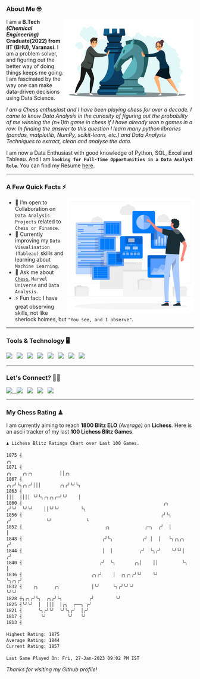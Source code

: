 ### About Me 🤓
<img align="right" alt="Coding" width="350" src="https://github.com/Laxman-Lakhan/Laxman-Lakhan/blob/master/Assets/Chess_Vector.jpg">   

I am a **B.Tech** _**(Chemical Engineering)**_ **Graduate(2022) from IIT (BHU), Varanasi**. I am a problem solver, and figuring out the better way of doing things keeps me going. I am fascinated by the way one can make data-driven decisions using Data Science. 

_I am a Chess enthusiast and I have been playing chess for over a decade. I came to know Data Analysis in the curiosity of figuring out the probability of me winning the (n+1)th game in chess if I have already won n games in a row. In finding the answer to this question I learn many python libraries (pandas, matplotlib, NumPy, scikit-learn, etc.) and Data Analysis Techniques to extract, clean and analyse the data._

I am now a Data Enthusiast with good knowledge of Python, SQL, Excel and Tableau. And I am **`looking for Full-Time Opportunities in a Data Analyst Role`**. You can find my Resume
 [here](https://drive.google.com/file/d/1UIOoogRLj5eGQFQBkuvMmTISZVdl2Ok7/view?usp=sharing).


---

### A Few Quick Facts ⚡️
<img align="right" alt="Coding" width="340" src="https://github.com/Laxman-Lakhan/Laxman-Lakhan/blob/master/Assets/Data_Vector.jpg">   

- 🤝 I’m open to Collaboration on `Data Analysis Projects` related to `Chess or Finance`.
- 📖 Currently improving my `Data Visualisation (Tableau)` skills and learning about `Machine Learning`.
- 💬 Ask me about [`Chess`](https://lichess.org/@/YourKingIsInDanger), `Marvel Universe` and `Data Analysis`.
- ⚡️ Fun fact: I have great observing skills, not like sherlock holmes, but `"You see, and I observe"`.

---
### Tools & Technology 🖥

<img src="https://img.shields.io/badge/Python-white?logo=Python&logoColor=ColorName&style=ShieldStyle" /> &nbsp;
<img src="https://img.shields.io/badge/MySQL-white?logo=MySQL&logoColor=ColorName&style=ShieldStyle" /> &nbsp;
<img src="https://img.shields.io/badge/Tableau-white?logo=Tableau&logoColor=ColorName&style=ShieldStyle" /> &nbsp;
<img src="https://img.shields.io/badge/Excel-white?logo=Microsoft+Excel&logoColor=196F3D&style=ShieldStyle" /> &nbsp;
<img src="https://img.shields.io/badge/Jupyter-white?logo=Jupyter&logoColor=ColorName&style=ShieldStyle" /> &nbsp;
<img src="https://img.shields.io/badge/pandas-white?logo=Pandas&logoColor=000080&style=ShieldStyle" /> &nbsp;
<img src="https://img.shields.io/badge/numpy-white?logo=Numpy&logoColor=85C1E9&style=ShieldStyle" /> &nbsp;
<img src="https://img.shields.io/badge/scikit learn-white?logo=Scikit+Learn&logoColor=ColorName&style=ShieldStyle" /> &nbsp;



---

### Let's Connect? 🫳🏻

<a href="mailto:laxmansingh.lakhan@gmail.com"> <img src="https://img.icons8.com/fluent/48/000000/gmail.png" width="3.5%"/> &nbsp;
[<img src="https://img.icons8.com/color/48/000000/linkedin.png" width="3.5%"/>](https://www.linkedin.com/in/laxman-lakhan/)  &nbsp;
[<img src="https://img.icons8.com/fluent/48/000000/facebook-new.png" width="3.5%"/>](https://www.facebook.com/s.laxmanlakhan/)  &nbsp;
[<img src="https://img.icons8.com/fluent/48/000000/instagram-new.png" width="3.5%"/>](https://www.instagram.com/laxman.lakhan/)  &nbsp;
[<img src="https://img.icons8.com/color/48/000000/twitter.png" width="3.5%"/>](https://twitter.com/laxman__lakhan)  &nbsp;

 ---
  
### My Chess Rating ♟
  
I am currently aiming to reach **1800 Blitz ELO** *(Average)* on **Lichess**. Here is an ascii tracker of my last **100 Lichess Blitz Games**.

  ```
  ♟︎ 𝙻𝚒𝚌𝚑𝚎𝚜𝚜 𝙱𝚕𝚒𝚝𝚣 𝚁𝚊𝚝𝚒𝚗𝚐𝚜 𝙲𝚑𝚊𝚛𝚝 𝚘𝚟𝚎𝚛 𝙻𝚊𝚜𝚝 𝟷00 𝙶𝚊𝚖𝚎𝚜.
  
1875 ┤                                                                                             ╭╮
1871 ┤                                                                         ╭╮    ╭╮╭╮          ││╭╮
1867 ┤                                                                      ╭╮╭╯╰╮╭╮╭╯│││       ╭╮╭╯╰╯╰╮
1863 ┤                                                                      │││  ││││ ╰╯╰╮╭╮╭╮╭─╯╰╯    │
1860 ┤                                                     ╭╮              ╭╯╰╯  ╰╯╰╯    ││╰╯╰╯        ╰╮
1856 ┤                                                    ╭╯╰╮            ╭╯             ╰╯             ╰
1852 ┤                               ╭╮             ╭─╮  ╭╯  │            │
1848 ┤                              ╭╯╰╮           ╭╯ │  │   ╰╮╭╮╭╮      ╭╯
1844 ┤                              │  │          ╭╯  ╰╮╭╯    ╰╯╰╯│     ╭╯
1840 ┤                             ╭╯  ╰╮       ╭╮│    ││         ╰╮    │
1836 ┤                          ╭╮╭╯    │  ╭╮╭╮╭╯╰╯    ╰╯          ╰╮╭╮╭╯
1832 ┤    ╭╮      ╭╮            │╰╯     ╰╮╭╯╰╯╰╯                    ╰╯╰╯
1828 ┼╮╭╮╭╯╰╮  ╭╮╭╯╰╮          ╭╯        ╰╯
1825 ┤╰╯╰╯  │  │││  │╭╮  ╭──╮ ╭╯
1821 ┤      ╰╮╭╯╰╯  ╰╯╰╮╭╯  │╭╯
1817 ┤       ╰╯        ╰╯   ╰╯
1813 ┤ 

Highest Rating: 1875
Average Rating: 1844
Current Rating: 1857 

Last Game Played On: Fri, 27-Jan-2023 09:02 PM IST
  ```
  
  
*Thanks for visiting my Github profile!*
